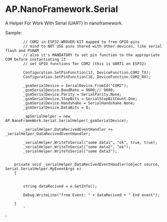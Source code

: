 # AP.NanoFramework.Serial

A Helper For Work With Serial (UART) in nanoframework.

Sample:

            // COM2 in ESP32-WROVER-KIT mapped to free GPIO pins
            // mind to NOT USE pins shared with other devices, like serial flash and PSRAM
            // also it's MANDATORY to set pin function to the appropriate COM before instantiating it
            // set GPIO functions for COM2 (this is UART1 on ESP32)

            Configuration.SetPinFunction(17, DeviceFunction.COM2_TX);
            Configuration.SetPinFunction(16, DeviceFunction.COM2_RX);

            _gsmSerialDevice = SerialDevice.FromId("COM2");
            _gsmSerialDevice.BaudRate = 9600;// 9600;
            _gsmSerialDevice.Parity = SerialParity.None;
            _gsmSerialDevice.StopBits = SerialStopBitCount.One;
            _gsmSerialDevice.Handshake = SerialHandshake.None;
            _gsmSerialDevice.DataBits = 8;

            _apSerialHelper = new AP.NanoFrameWork.Serial.SerialHelper(_gsmSerialDevice);
            
            _serialHelper.DataRecivedEventHandler += _serialHelper_DataRecivedEventHandler;
            
            _serialHelper.WriteToSerial("some data1", "ok", true, true);
            _serialHelper.WriteToSerial("some data2", "ok");
            _serialHelper.WriteToSerial("some data3");
            
            
        private void _serialHelper_DataRecivedEventHandler(object source, Serial.SerialHelper.MyEventArgs e)
        {


            string dataRecived = e.GetInfo();

            Debug.WriteLine("from Event: " + dataRecived + " End event");
            
        }
            '

'
